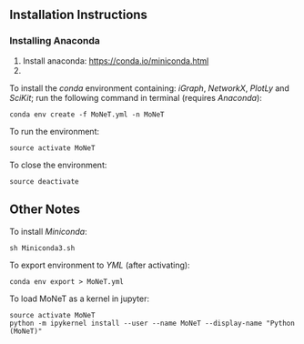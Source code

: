 
## Installation Instructions


### Installing Anaconda

1. Install anaconda: https://conda.io/miniconda.html
2.




To install the *conda* environment containing: _iGraph_, _NetworkX_, _PlotLy_  and _SciKit_; run the following command in terminal (requires _Anaconda_):

```
conda env create -f MoNeT.yml -n MoNeT
```

To run the environment:

```
source activate MoNeT
```

To close the environment:

```
source deactivate
```

## Other Notes

To install *Miniconda*:

```
sh Miniconda3.sh
```

To export environment to *YML* (after activating):

```
conda env export > MoNeT.yml
```

To load MoNeT as a kernel in jupyter:

```
source activate MoNeT
python -m ipykernel install --user --name MoNeT --display-name "Python (MoNeT)"
```
